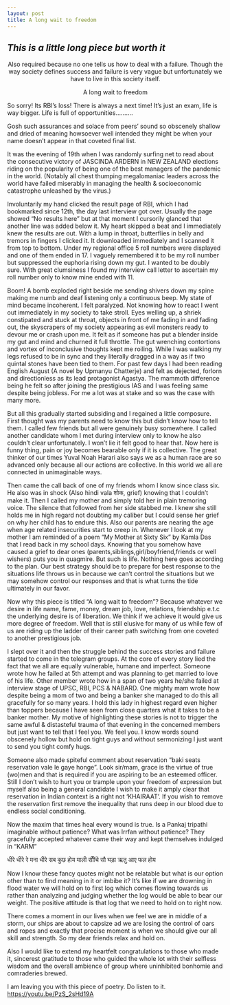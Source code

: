 ```yaml
---
layout: post
title: A long wait to freedom
---
```

## *This is a little long piece but worth it*



<center>
Also required because no one tells us how to deal with a failure. Though the way society
defines success and failure is very vague but unfortunately we have to live in this society
itself.
</center>

<p></p>

<center> A long wait to freedom</center>

So sorry! Its RBI’s loss! There is always a next time! It’s just an exam, life is way bigger. Life is
full of opportunities……….

Gosh such assurances and solace from peers’ sound so obscenely shallow and dried of
meaning howsoever well intended they might be when your name doesn’t appear in that
coveted final list.

It was the evening of 19th when I was randomly surfing net to read about the consecutive
victory of JASCINDA ARDERN in NEW ZEALAND elections riding on the popularity of being
one of the best managers of the pandemic in the world. (Notably all chest thumping
megalomaniac leaders across the world have failed miserably in managing the health &
socioeconomic catastrophe unleashed by the virus.)

Involuntarily my hand clicked the result page of RBI, which I had bookmarked since 12th, the
day last interview got over. Usually the page showed “No results here” but at that moment I
cursorily glanced that another line was added below it. My heart skipped a beat and I
immediately knew the results are out. With a lump in throat, butterflies in belly and tremors
in fingers I clicked it. It downloaded immediately and I scanned it from top to bottom. Under
my regional office 5 roll numbers were displayed and one of them ended in 17. I vaguely
remembered it to be my roll number but suppressed the euphoria rising down my gut. I
wanted to be doubly sure. With great clumsiness I found my interview call letter to ascertain
my roll number only to know mine ended with 11.


Boom! A bomb exploded right beside me sending shivers down my spine making me numb
and deaf listening only a continuous beep. My state of mind became incoherent. I felt
paralyzed. Not knowing how to react I went out immediately in my society to take stroll.
Eyes welling up, a shriek constipated and stuck at throat, objects in front of me fading in and
fading out, the skyscrapers of my society appearing as evil monsters ready to devour me or
crash upon me. It felt as if someone has put a blender inside my gut and mind and churned
it full throttle. The gut wrenching contortions and vortex of inconclusive thoughts kept me
roiling. While I was walking my legs refused to be in sync and they literally dragged in a way
as if two quintal stones have been tied to them. For past few days I had been reading
English August (A novel by Upmanyu Chatterje) and felt as dejected, forlorn and
directionless as its lead protagonist Agastya. The mammoth difference being he felt so after
joining the prestigious IAS and I was feeling same despite being jobless. For me a lot was at
stake and so was the case with many more.


But all this gradually started subsiding and I regained a little composure. First thought was
my parents need to know this but didn’t know how to tell them. I called few friends but all
were genuinely busy somewhere. I called another candidate whom I met during interview
only to know he also couldn’t clear unfortunately. I won’t lie it felt good to hear that. Now
here is funny thing, pain or joy becomes bearable only if it is collective. The great thinker of
our times Yuval Noah Harari also says we as a human race are so advanced only because all
our actions are collective. In this world we all are connected in unimaginable ways.

Then came the call back of one of my friends whom I know since class six. He also was in
shock (Also hindi vala शोक, grief) knowing that I couldn’t make it. Then I called my mother
and simply told her in plain tremoring voice. The silence that followed from her side stabbed
me. I knew she still holds me in high regard not doubting my caliber but I could sense her
grief on why her child has to endure this. Also our parents are nearing the age when age
related insecurities start to creep in. Whenever I look at my mother I am reminded of a
poem “My Mother at Sixty Six” by Kamla Das that I read back in my school days. Knowing
that you somehow have caused a grief to dear ones (parents,siblings,girl/boyfriend,friends
or well wishers) puts you in quagmire. But such is life. Nothing here goes according to the
plan. Our best strategy should be to prepare for best response to the situations life throws
us in because we can’t control the situations but we may somehow control our responses
and that is what turns the tide ultimately in our favor.


Now why this piece is titled “A long wait to freedom”? Because whatever we desire in life
name, fame, money, dream job, love, relations, friendship e.t.c the underlying desire is of
liberation. We think if we achieve it would give us more degree of freedom. Well that is still
elusive for many of us while few of us are riding up the ladder of their career path switching
from one coveted to another prestigious job.

I slept over it and then the struggle behind the success stories and failure started to come in
the telegram groups. At the core of every story lied the fact that we all are equally
vulnerable, humane and imperfect. Someone wrote how he failed at 5th attempt and was
planning to get married to love of his life. Other member wrote how in a span of two years
he/she failed at interview stage of UPSC, RBI, PCS & NABARD. One mighty mam wrote how
despite being a mom of two and being a banker she managed to do this all gracefully for so
many years. I hold this lady in highest regard even higher than toppers because I have seen
from close quarters what it takes to be a banker mother. My motive of highlighting these
stories is not to trigger the same awful & distasteful trauma of that evening in the
concerned members but just want to tell that I feel you. We feel you. I know words sound
obscenely hollow but hold on tight guys and without sermonizing I just want to send you
tight comfy hugs.

Someone also made spiteful comment about reservation “baki seats reservation vale le gaye
honge”. Look sir/mam, grace is the virtue of true (wo)men and that is required if you are
aspiring to be an esteemed officer. Still I don’t wish to hurt you or trample upon your
freedom of expression but myself also being a general candidate I wish to make it amply
clear that reservation in Indian context is a right not ‘KHAIRAAT’. If you wish to remove the
reservation first remove the inequality that runs deep in our blood due to endless social
conditioning.

Now the maxim that times heal every wound is true. Is a Pankaj tripathi imaginable without
patience? What was Irrfan without patience? They gracefully accepted whatever came their
way and kept themselves indulged in “KARM”

धीरे धीरे रे मना धीरे सब कुछ होय
माली सीींचे सौ घड़ा ऋतु आए फल होय

Now I know these fancy quotes might not be relatable but what is our option other than to find meaning in it or imbibe it? It’s like if we are drowning in flood water we will hold on to first log which comes flowing
towards us rather than analyzing and judging whether the log would be able to bear our weight. The positive attitude is that log that we need to hold on to right now.

There comes a moment in our lives when we feel we are in middle of a storm, our ships are about to capsize ad we are losing the control of oars and ropes and exactly that precise moment is when we should give our all skill and strength. So my dear friends relax and hold on.

Also I would like to extend my heartfelt  congratulations to those who made it, sincerest gratitude to those who guided the whole lot with their selfless wisdom and the overall ambience of group where uninhibited bonhomie and comraderies brewed.

I am leaving you with this piece of poetry. Do listen to it.
https://youtu.be/PzS_2sHd19A

